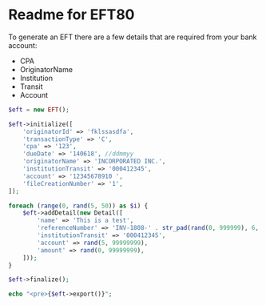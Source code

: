 # Readme for EFT80
To generate an EFT there are a few details that are required from your bank account:

* CPA
* OriginatorName
* Institution
* Transit
* Account

``` php
$eft = new EFT();

$eft->initialize([
    'originatorId' => 'fklssasdfa',
    'transactionType' => 'C',
    'cpa' => '123',
    'dueDate' => '140618', //ddmmyy
    'originatorName' => 'INCORPORATED INC.',
    'institutionTransit' => '000412345',
    'account' => '12345678910 ',
    'fileCreationNumber' => '1',
]);

foreach (range(0, rand(5, 50)) as $i) {
    $eft->addDetail(new Detail([
        'name' => 'This is a test',
        'referenceNumber' => 'INV-1808-' . str_pad(rand(0, 999999), 6, "0", STR_PAD_LEFT),
        'institutionTransit' => '000412345',
        'account' => rand(5, 99999999),
        'amount' => rand(0, 99999999),
    ]));
}

$eft->finalize();

echo "<pre>{$eft->export()}";
```